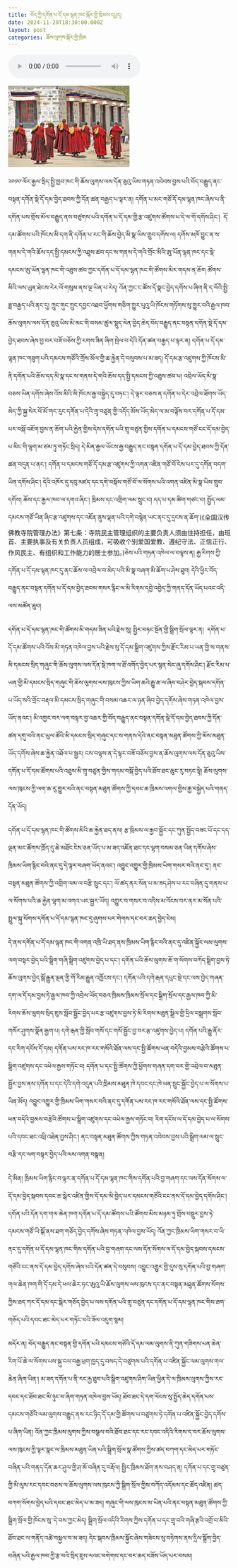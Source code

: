 ```yaml
---
title: བོད་ཀྱི་དགོན་པ་དོ་དམ་ལྷན་ཁང་སྐོར་གྱི་ཁྲིམས་དཔྱད།
date: 2024-11-20T18:30:00.000Z
layout: post
categories: ཆོས་ལུགས་སྐོར་གྱི་ཁྲིམ
---
```


<audio controls> <source src="https://media-trimleng.s3.us-east-1.amazonaws.com/assets/audio/monastic-management.mp3" type="audio/mpeg">\</audio>


![](/assets/img/monastic-mgmt.png)


༢༠༡༠་ལོར་རྒྱལ་སྲིད་སྤྱི་ཁྱབ་ཁང་གི་ཆོས་ལུགས་ལས་དོན་ཅུའུ་ཡིས་གཏན་འབེབས་བྱས་པའི་བོད་བརྒྱུད་ནང་བསྟན་དགོན་སྡེ་དོ་དམ་བྱེད་ཐབས་ཀྱི་དོན་ཚན་བརྒྱད་པ་ལྟར་ན། དགོན་པ་མང་གཙོ་དོ་དམ་ལྷན་ཁང་ཞེས་པ་ནི་དགོན་པས་གྲོས་མོལ་བརྒྱུད་ནས་བཙུགས་པའི་དགོན་པ་དོ་དམ་གྱི་རྩ་འཛུགས་ཚོགས་པ་དེ་ལ་གོ་དགོས་ཤིང་།  དོ་དམ་ཚོགས་པའི་ཁོངས་མི་དག་ནི་དགོན་པ་རང་གི་ཆོས་བྱེད་མི་སྣ་ཡིས་གྲུབ་དགོས་ལ། དགོས་མཁོ་བྱུང་ན་ས་གནས་དེ་གའི་ཆོས་དད་སྤྱི་དམངས་ཀྱི་འཐུས་ཚབ་དང་ས་གནས་དེ་གའི་གྲོང་མིའི་ཨུ་ཡོན་ལྷན་ཁང་དང་སྡེ་དམངས་ཨུ་ཡོན་ལྷན་ཁང་གི་འཐུས་ཚབ་ཀྱང་དགོན་པ་དོ་དམ་ལྷན་ཁང་གི་ཚོགས་མིར་གདམ་ན་ཆོག ཚོགས་མིའི་ལས་ཡུན་ཐེངས་རེར་ལོ་གསུམ་ནས་ལྔ་ཡིན་པ་རེད། འོན་ཀྱང་ང་ཚོས་དོ་སྣང་བྱེད་དགོས་པ་ཞིག་ནི་ད་ལོའི་སྤྱི་ཟླ་བརྒྱད་པའི་ནང་དུ། ཀྲུང་གུང་ཀྲུང་དབྱང་འཐབ་ཕྱོགས་གཅིག་གྱུར་པུའུ་ཡི་ཁོངས་གཏོགས་སུ་གྱུར་བའི་རྒྱལ་ཁབ་ཆོས་ལུགས་ལས་དོན་ཅུའུ་ཡིས་མི་མང་གི་བསམ་ཚུལ་སྡུད་ལེན་བྱེད་ཆེད་བོད་བརྒྱུད་ནང་བསྟན་དགོན་སྡེ་དོ་དམ་བྱེད་ཐབས་ཞེས་བྱ་བར་བཟོ་བཅོས་ཀྱི་རགས་ཟིན་ཞིག་སྤེལ་བ་དེའི་དོན་ཚན་བརྒྱད་པ་ལྟར་ན། དགོན་པ་དོ་དམ་ལྷན་ཁང་གཟུག་པའི་དམངས་གཙོའི་གྲོས་མོལ་གྱི་ཆ་རྐྱེན་དེ་བསུབས་པ་མ་ཟད། དོ་དམ་རྩ་འཛུགས་ཀྱི་ཁོངས་མི་ནི་དགོན་པའི་ཆོས་དད་མི་སྣ་དང་ས་གནས་དེ་གའི་ཆོས་དད་སྤྱི་དམངས་ཀྱི་འཐུས་ཚབ་པ། འབྲེལ་ཡོད་མི་སྣ་བཅས་ཡིན་དགོས་ཞེས་འོས་མིའི་མི་ཁོངས་རྒྱ་བསྐྱེད་དུ་བཏང་། དེ་ལྟར་བཅས་ན་དགོན་པ་དེར་འབྲེལ་ཐོགས་ཡོད་མེད་ཀྱི་སྐྱ་སེར་ཕོ་མོ་གང་རུང་དགོན་པ་དེའི་གྲྭ་བཙུན་གྱི་འདོད་མོས་ཡོད་མེད་ལ་མ་བལྟོས་བར་དགོན་པ་དོ་དམ་པར་བསྐོ་འཇོག་བྱས་ན་ཆོག་པའི་རྐྱེན་གྱིས་དེས་དགོན་པའི་གྲྭ་བཙུན་གྱིས་དགོན་པ་དམངས་གཙོ་ངང་དོ་དམ་བྱེད་པ་མིང་གི་ལྷག་མ་ཙམ་ཏུ་གཏོང་སྲིད། དེ་མིན་རྒྱལ་ཡོངས་རྒྱ་བརྒྱུད་ནང་བསྟན་དགོན་པ་དོ་དམ་བྱེད་ཐབས་ཀྱི་དོན་ཚན་བདུན་པ་ནང་། དགོན་པ་དམངས་གཙོ་དོ་དམ་རྩ་འཛུགས་ཀྱི་འགན་འཛིན་གཙོ་བོ་ངེས་པར་དུ་དགོན་བདག་ཡིན་དགོས་ཤིང་། དེའི་འཁོར་དུ་དབུ་མཛད་དང་དགེ་བསྐོས་གཙོ་བོ་ལ་སོགས་པའི་འགན་འཛིན་མི་སྣ་ཡིས་གྲུབ་དགོས། ཆོས་དང་རྒྱལ་ཁབ་ལ་དགའ་ཞིང་། ཁྲིམས་དང་འགྲིག་ལམ་སྲུང་བ། དད་པ་དམ་ཚིག་གཙང་བ། སྤྱོད་ལམ་དམངས་གཙོ་ཡིན་ཞིང་རྩ་འཛུགས་དང་འཇོན་ནུས་ལྡན་པའི་དགེ་བསྙེན་ཡང་ནང་དུ་དྲངས་ན་ཆོག་(《全国汉传佛教寺院管理办法》第七条：寺院民主管理组织的主要负责人须由住持担任，由班首、主要执事及有关负责人员组成，可吸收个别爱国爱教、遵纪守法、正信正行、作风民主、有组织和工作能力的居士参加。)ཅེས་པའི་གཏན་འཁེལ་ལ་བལྟས་ན། རྒྱ་རིགས་ཀྱི་དགོན་པ་དོ་དམ་ལྷན་ཁང་དུ་ནང་ཆོས་ལ་འབྲེལ་བ་མེད་པའི་མི་སྣ་བཞག་མི་ཆོག་པ་ཤེས་ཐུབ། དེའི་ཕྱིར་བོད་བརྒྱུད་ནང་བསྟན་དགོན་པ་དོ་དམ་བྱེད་ཐབས་གསར་རྙིང་ལ་མི་རིགས་དབྱེ་འབྱེད་ཀྱི་གནད་དོན་ཡོད་པའང་འདི་ལས་མཚོན་ཐུབ། 

དགོན་པ་དོ་དམ་ལྷན་ཁང་གི་ཚོགས་མི་གདམ་ཟིན་པའི་རྗེས་སུ། སྤྱིར་བཏང་སྔོན་གྱི་སྒྲིག་སྲོལ་ལྟར་ན།  དགོན་པ་དོ་དམ་ཚོགས་པའི་འོས་མི་གཏན་འཁེལ་བྱས་པའི་རྗེས་སུ་དོ་དམ་སྒྲིག་འཛུགས་ཀྱིས་རྫོང་རིམ་པ་ཡན་གྱི་ས་གནས་མི་དམངས་སྲིད་གཞུང་གི་ཆོས་ལུགས་ལས་དོན་སྡེ་ཁག་ལ་ཐོ་འགོད་བྱེད་པར་སྙན་སེང་ཞུ་དགོས་ཤིང་། རྫོང་རིམ་པ་ཡན་གྱི་མི་དམངས་སྲིད་གཞུང་གི་ཆོས་ལུགས་ལས་ཁུངས་ཀྱིས་ཡིག་ཆའི་རྒྱུ་ཆ་ལ་ཞིབ་བཤེར་བྱེད་སྐབས་དགོན་པ་ཡོད་སའི་གྲོང་བརྡལ་མི་དམངས་སྲིད་གཞུང་གི་བསམ་འཆར་ལ་ཉན་ཞིབ་བྱེད་དགོས་ཞེས་གཏན་འཁེལ་བྱས་ཡོད་ནའང་། མི་འགྱང་བར་ལག་བསྟར་བྱ་འཆར་གྱི་བོད་བརྒྱུད་ནང་བསྟན་དགོན་སྡེ་དོ་དམ་བྱེད་ཐབས་ཀྱི་དོན་ཚན་དགུ་བའི་ནང་ཡུལ་ཚོའི་མི་དམངས་སྲིད་གཞུང་དང་ས་གནས་དེའི་ནང་བསྟན་མཐུན་ཚོགས་ཀྱི་མོས་མཐུན་ཡོད་དགོས་ཞེས་ཆ་རྐྱེན་འཐོལ་པ་སྦྱར། ངས་བལྟས་ན་དེ་ལྟར་བཟོ་བཅོས་བྱས་ན་ཆོས་ལུགས་ལས་དོན་ཅུའུ་ཡིས་དགོན་པ་དོ་དམ་ཚོགས་པའི་འཐུས་མི་གྲྭ་བཙུན་གྱིས་གདམ་བསྐོ་བྱེད་པའི་ཐོབ་ཐང་ཆུང་རུ་བཏང་སྟེ། ཆོས་ལུགས་ལས་ཁུངས་ཀྱི་ལག་ཆ་རུ་གྱུར་བའི་ནང་བསྟན་མཐུན་ཚོགས་ཀྱི་དབང་ཆ་ཁྲིམས་འགལ་གྱིས་རྒྱ་བསྐྱེད་པའི་གནད་དོན་ཡོད། 

དགོན་པ་དོ་དམ་ལྷན་ཁང་གི་ཚོགས་མིའི་ཆ་རྐྱེན་ཐད་ནས། རྩ་ཁྲིམས་ལ་རྒྱབ་སྐྱོར་དང་ཀུན་སྤྱོད་བཟང་པོ་དང་དད་ལྡན་མང་ཚོགས་ཁྲོད་དུ་ཆེ་མཐོང་ངེས་ཅན་ཡོད་པ་མ་ཟད་འཇོན་ཐང་དང་ལྷག་བསམ་ཅན་ཡིན་དགོས་ཞེས་ཁྲིམས་ཡིག་རྙིང་བའི་ནང་དུ་དེ་ལྟར་བཞག་ཡོད་ནའང་། འབྱུང་འགྱུར་གྱི་ཁྲིམས་ཡིག་གསར་བའི་ནང་དུ་། ནང་བསྟན་མཐུན་ཚོགས་ཀྱི་འགྲིག་ལམ་ལ་བརྩི་སྲུང་དང་། ལོ་ཚད་ནར་སོན་པ་མ་ཟད་ཤེས་པ་རང་བཞིན་དུ་གནས་པ་ལ་སོགས་པའི་ཆ་རྐྱེན་ལྷག་མ་འགའ་ཡང་སྦྱར་ཡོད། འགྱུར་བ་གསར་བ་འདིས་མ་འོངས་བར་ནར་མ་སོན་པའི་སྤྲུལ་སྐུ་སོགས་དགོན་པ་དོ་དམ་ལྷན་ཁང་དུ་ཞུགས་པར་གེགས་དང་བར་ཆད་བྱེད་ངེས། 

དེ་ནས་དགོན་པ་དོ་དམ་ལྷན་ཁང་གི་འགན་འཁྲི་ཡི་ཐད་ནས་ཁྲིམས་ཡིག་རྙིང་བའི་ནང་དུ་འཛིན་སྐྱོང་ལམ་ལུགས་ལག་བསྟར་བྱེད་པའི་སྒྲིག་གཞི་སྒྲིག་འཛུགས་བྱེད་པ་དང་། དགོན་པའི་ཆོས་ལུགས་ཆོ་ག་སོགས་བཀོད་སྒྲིག་བྱས་ཏེ་ཆོས་ལུགས་བྱེད་སྒོ་རྒྱུན་ལྡན་གྱི་གོ་རིམ་རྒྱུན་འཁྱོངས་དང་། དགོན་པའི་དགེ་རྒན་དཔུང་སྡེ་དང་ལས་བྱེད་གཞན་དག་ལ་དོ་དམ་བྱས་ཏེ་རྒྱལ་ཁབ་ཀྱི་འབྲེལ་ཡོད་བཅའ་ཁྲིམས་ཁྲིམས་སྲོལ་དང་སྒྲིག་སྲོལ་དང་རྒྱལ་ཁབ་ཀྱི་མི་རིགས་ཆོས་ལུགས་སྲིད་ཇུས་སློབ་སྦྱོང་བྱེད་པར་རྩ་འཛུགས་བྱས་ཏེ་མི་རིགས་མཐུན་སྒྲིལ་གྱི་དྲིལ་བསྒྲགས་སློབ་གསོར་ཤུགས་སྣོན་རྒྱག་པ། དགེ་རྒན་གྱི་སློབ་གསོ་དང་གསོ་སྦྱོང་བྱ་བར་རྩ་འཛུགས་བྱེད་པ། དགོན་པའི་རྒྱུ་ནོར་དང་རིག་དངོས་དོ་དམ། དགོན་པས་རང་ཁ་རང་གསོའི་ཐོན་ལས་དང་སྤྱི་ཚོགས་ཕན་བདེའི་བྱམས་བརྩེའི་ཚོགས་པ་སྒྲིག་འཛུགས་དང་འཕེལ་རྒྱས་གཏོང་བ། དགོན་པ་དང་སྤྱི་ཚོགས་ཀྱི་ཕྱོགས་གཞན་དག་བར་གྱི་འབྲེལ་བ་མཐུན་སྦྱོར་བྱས་ནས་དགོན་པ་དང་དེའི་དགེ་འདུན་པའི་ཁྲིམས་མཐུན་ཁེ་དབང་དང་ཁེ་ཕན་སྲུང་སྐྱོང་བྱེད་པ་ལ་སོགས་པ་ཡིན་མོད། འབྱུང་འགྱུར་གྱི་ཁྲིམས་ཡིག་གསར་བའི་ནང་དུ་དགོན་པས་རང་ཁ་རང་གསོའི་ཐོན་ལས་དང་སྤྱི་ཚོགས་ཕན་བདེའི་བྱམས་བརྩེའི་ཚོགས་པ་སྒྲིག་འཛུགས་དང་འཕེལ་རྒྱས་གཏོང་བ། རིག་དངོས་ལ་དོ་དམ་བྱེད་པ་ལ་སོགས་པའི་དབང་ཐང་འཕྲི་འཐེན་བྱས་ཤིང་། ནང་བསྟན་མཐུན་ཚོགས་ཀྱིས་གཏན་འབེབས་བྱས་པའི་སྒྲིག་ལམ་ལ་སྲུང་བརྩི་དང་ལག་བསྟར་བྱེད་པའི་ལས་འགན་བསྣན། 

དེ་མིན། ཁྲིམས་ཡིག་རྙིང་བ་ལྟར་ན་དགོན་པ་དོ་དམ་ལྷན་ཁང་གིས་དགོན་པའི་བྱ་གཞག་དང་ལས་དོན་སོགས་ལ་དོ་དམ་བྱེད་སྐབས་དབང་ཆ་སྒེར་འཛིན་གྱིས་དོ་དམ་མི་བྱེད་པར་དམངས་གཙོའི་ངང་ནས་དོ་དམ་བྱེད་དགོས་ཤིང་། དགོན་པའི་དོན་དག་གལ་ཆེན་ཁག་དགོན་པ་དོ་དམ་ཚོགས་པའི་ཚོགས་མིས་མཉམ་ཏུ་གྲོས་བསྡུར་བྱས་ཏེ་དམངས་གཙོ་ཡི་སྒོ་ནས་ཐག་གཅོད་བྱེད་དགོས་ཞེས་གཏན་འཁེལ་བྱས་ཡོད། འོན་ཀྱང་ཁྲིམས་ཡིག་གསར་བ་ཡི་ནང་དུ་དགོན་པ་དོ་དམ་ལྷན་ཁང་གིས་དགོན་པའི་བྱ་གཞག་དང་ལས་དོན་སོགས་ལ་དོ་དམ་བྱེད་སྐབས་དམངས་གཙོའི་ངང་ནས་དོ་དམ་བྱེད་དགོས་ཞེས་པའི་དོན་ཚན་དེ་བསུབས། འབྱུང་འགྱུར་གྱི་དུས་སུ་དགོན་པའི་བྱ་གཞག་གལ་ཆེན་ཁག་གི་དོ་དམ་དེ་ཕལ་ཆེར་ཏང་ཨུའུ་ཡི་ཆོས་ལུགས་ལས་ཁུངས་དང་ནང་བསྟན་མཐུན་ཚོགས་སོགས་ཀྱིས་ཐད་ཀར་དོ་དམ་དང་སྒེར་གཅོད་བྱེད་པ་ལས་དགོན་པའི་གྲྭ་བཙུན་དང་དགོན་པ་དོ་དམ་ལྷན་ཁང་གིས་ཐག་གཅོད་པའི་དབང་ཐང་མེད་པར་གཏོང་བའི་ཟོལ་འདུག་སྙམ། 

མདོར་ན། བོད་བརྒྱུད་ནང་བསྟན་གྱི་དགོན་པའི་དམངས་གཙོའི་དོ་དམ་ལམ་ལུགས་ནི་ཀུན་གཟིགས་པན་ཆེན་རིག་པོ་ཆེ་ལ་སོགས་པས་སྐུ་ངལ་བརྒྱ་ཕྲག་ཁྱད་དུ་བསད་དེ་བཙུགས་པའི་དགོན་པ་འཛིན་སྐྱོང་ལམ་ལུགས་གལ་ཆེན་ཞིག་ཡིན་། མ་ཟད་དགོན་པ་ནི་རང་རྐྱ་ཐུབ་པའི་སྒྲིག་འཛུགས་ཤིག་ཡིན་ཕྱིན་དེ་ལ་ཁྲིམས་ལུགས་ཀྱིས་རང་དབང་དང་ཐོབ་ཐང་མི་ཉུང་བ་ཞིག་གཏན་འཁེལ་བྱས་ཡོད། ཐོབ་ཐང་དེ་དག་ལོངས་སུ་སྤྱོད་ཆེད་དགོན་པས་དམངས་གཙོའི་ལམ་ལུགས་བརྒྱུད་ནས་རང་ཉིད་དོ་དམ་གྱི་ཚོགས་པ་བཙུགས་ཏེ་དགོན་པ་འཛིན་སྐྱོང་བྱེད་དགོས་པ་ཞིག་ཡིན། འོན་ཀྱང་ཁྲིམས་ལུགས་ཀྱིས་བསྩལ་བའི་ཐོབ་ཐང་དང་རང་དབང་འདིའི་རིགས་ད་བར་ཆོས་ལུགས་ལས་ཁུངས་ཀྱི་ལྟར་སྣང་ལ་ཁྲིམས་མཐུན་ཡིན་པའི་སྒྲིག་སྲོལ་སྣ་ཚོགས་ཀྱིས་ཚད་བཀག་དང་མེད་པར་གཏོང་བཞིན་པའི་གནད་དོན་ཆར་ཤུལ་གྱི་ཤ་མོ་བཞིན་དུ་བརྡོལ། སྤྱིར་ཁྲིམས་ཐོག་ནས་བཤད་ན། དགོན་པ་དང་གྲྭ་བཙུན་གྱི་མི་ལུས་རང་དབང་བཅས་ལ་ཆོས་ལུགས་ལས་ཁུངས་ཀྱི་སྒྲིག་སྲོལ་གྱིས་བཀོད་འདོམས་དང་ཚོད་འཛིན། ཚད་བཀག་སོགས་བྱེད་པའི་དབང་ཐང་མེད་པ་མ་ཟད། གཞུང་གི་ལས་ཁུངས་མ་ཡིན་པའི་ནང་བསྟན་མཐུན་ཚོགས་ཀྱི་སྒྲིག་སྲོལ་གྱི་ཁོངས་སུ་་དེ་བས་ཀྱང་མེད། སྒྲིག་སྲོལ་འདིའི་རིགས་ཀྱིས་དགོན་པ་དང་གྲྭ་བའི་གཞི་རྩའི་འགྲོ་བ་མིའི་ཐོབ་ཐང་ལ་གནོད་འཚེ་བསྐྱལ་བ་མ་ཟད། དེང་སྐབས་ཁྲིམས་སྐྱོང་ཞེས་གཟེངས་སུ་བཏེགས་ནས་དྲིལ་སྒྲོག་བྱེད་བཞིན་པའི་རྒྱལ་ཁབ་ཀྱི་རྩ་བའི་སྲིད་ཇུས་ལའང་བགེགས་དང་བར་ཆད་བཟོས་ཡོད་པར་བསམ། 
